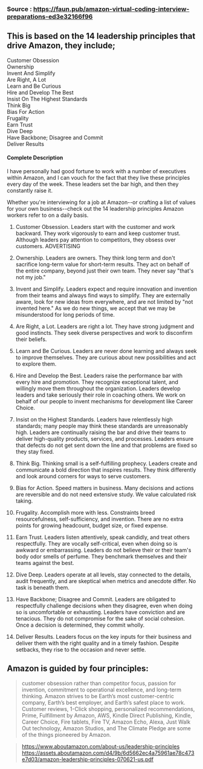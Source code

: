 ### Source : https://faun.pub/amazon-virtual-coding-interview-preparations-ed3e32166f96


## This is based on the 14 leadership principles that drive Amazon, they include;
Customer Obsession  
Ownership  
Invent And Simplify  
Are Right, A Lot  
Learn and Be Curious  
Hire and Develop The Best  
Insist On The Highest Standards  
Think Big  
Bias For Action  
Frugality  
Earn Trust  
Dive Deep  
Have Backbone; Disagree and Commit  
Deliver Results

#### Complete Description
I have personally had good fortune to work with a number of executives within Amazon, and I can vouch for the fact that they live these principles every day of the week. These leaders set the bar high, and then they constantly raise it.


Whether you're interviewing for a job at Amazon--or crafting a list of values for your own business--check out the 14 leadership principles Amazon workers refer to on a daily basis.

1. Customer Obsession.
Leaders start with the customer and work backward. They work vigorously to earn and keep customer trust. Although leaders pay attention to competitors, they obsess over customers. 
ADVERTISING

2. Ownership.
Leaders are owners. They think long term and don't sacrifice long-term value for short-term results. They act on behalf of the entire company, beyond just their own team. They never say "that's not my job."

3. Invent and Simplify.
Leaders expect and require innovation and invention from their teams and always find ways to simplify. They are externally aware, look for new ideas from everywhere, and are not limited by "not invented here." As we do new things, we accept that we may be misunderstood for long periods of time.

4. Are Right, a Lot.
Leaders are right a lot. They have strong judgment and good instincts. They seek diverse perspectives and work to disconfirm their beliefs.

5. Learn and Be Curious.
Leaders are never done learning and always seek to improve themselves. They are curious about new possibilities and act to explore them.

6. Hire and Develop the Best.
Leaders raise the performance bar with every hire and promotion. They recognize exceptional talent, and willingly move them throughout the organization. Leaders develop leaders and take seriously their role in coaching others. We work on behalf of our people to invent mechanisms for development like Career Choice.

7. Insist on the Highest Standards.
Leaders have relentlessly high standards; many people may think these standards are unreasonably high. Leaders are continually raising the bar and drive their teams to deliver high-quality products, services, and processes. Leaders ensure that defects do not get sent down the line and that problems are fixed so they stay fixed.

8. Think Big.
Thinking small is a self-fulfilling prophecy. Leaders create and communicate a bold direction that inspires results. They think differently and look around corners for ways to serve customers.

9. Bias for Action.
Speed matters in business. Many decisions and actions are reversible and do not need extensive study. We value calculated risk taking.

10. Frugality.
Accomplish more with less. Constraints breed resourcefulness, self-sufficiency, and invention. There are no extra points for growing headcount, budget size, or fixed expense.

11. Earn Trust.
Leaders listen attentively, speak candidly, and treat others respectfully. They are vocally self-critical, even when doing so is awkward or embarrassing. Leaders do not believe their or their team's body odor smells of perfume. They benchmark themselves and their teams against the best.

12. Dive Deep.
Leaders operate at all levels, stay connected to the details, audit frequently, and are skeptical when metrics and anecdote differ. No task is beneath them.

13. Have Backbone; Disagree and Commit.
Leaders are obligated to respectfully challenge decisions when they disagree, even when doing so is uncomfortable or exhausting. Leaders have conviction and are tenacious. They do not compromise for the sake of social cohesion. Once a decision is determined, they commit wholly.

14. Deliver Results.
Leaders focus on the key inputs for their business and deliver them with the right quality and in a timely fashion. Despite setbacks, they rise to the occasion and never settle.

## Amazon is guided by four principles: 
> customer obsession rather than competitor focus, passion for invention, commitment to operational excellence, and long-term thinking. Amazon strives to be Earth’s most customer-centric company, Earth’s best employer, and Earth’s safest place to work. Customer reviews, 1-Click shopping, personalized recommendations, Prime, Fulfillment by Amazon, AWS, Kindle Direct Publishing, Kindle, Career Choice, Fire tablets, Fire TV, Amazon Echo, Alexa, Just Walk Out technology, Amazon Studios, and The Climate Pledge are some of the things pioneered by Amazon.

> https://www.aboutamazon.com/about-us/leadership-principles
> https://assets.aboutamazon.com/d4/9b/6d5662ec4a75961ae78c473e7d03/amazon-leadership-principles-070621-us.pdf
